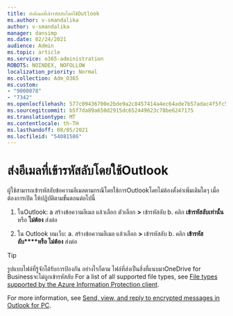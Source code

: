 ```yaml
---
title: ส่งอีเมลที่เข้ารหัสลับโดยใช้Outlook
ms.author: v-smandalika
author: v-smandalika
manager: dansimp
ms.date: 02/24/2021
audience: Admin
ms.topic: article
ms.service: o365-administration
ROBOTS: NOINDEX, NOFOLLOW
localization_priority: Normal
ms.collection: Adm_O365
ms.custom:
- "9000078"
- "7342"
ms.openlocfilehash: 577c09436700e2bde9a2c8457414a4ec64ade7b57adac4f5fc51ca7cffe73656
ms.sourcegitcommit: b5f7da89a650d2915dc652449623c78be6247175
ms.translationtype: MT
ms.contentlocale: th-TH
ms.lasthandoff: 08/05/2021
ms.locfileid: "54081586"
---
```

# <a name="send-encrypted-email-using-outlook"></a>ส่งอีเมลที่เข้ารหัสลับโดยใช้Outlook

ผู้ใช้สามารถเข้ารหัสลับข้อความอีเมลตามกรณีโดยใช้การOutlookโดยไม่ต้องตั้งค่าเพิ่มเติมใดๆ เมื่อต้องการเปิด ให้ปฏิบัติตามขั้นตอนต่อไปนี้

1. ในOutlook: a สร้างข้อความอีเมล แล้วเลือก ตัวเลือก **>** เข้ารหัสลับ 
    b. คลิก **เข้ารหัสลับเท่านั้น** หรือ **ไม่ต้อง** ส่งต่อ

2. ใน Outlook บนเว็บ: a. สร้างข้อความอีเมล แล้วเลือก **>** เข้ารหัสลับ
    b. คลิก **เข้ารหัสลับ****หรือ ไม่ต้อง** ส่งต่อ

> [!TIP]
> รูปแบบไฟล์ที่รู้จักได้รับการป้องกัน อย่างไรก็ตาม ไฟล์ที่ส่งเป็นสิ่งที่แนบมาOneDrive for Businessจะไม่ถูกเข้ารหัสลับ For a list of all supported file types, see [File types supported by the Azure Information Protection client](https://docs.microsoft.com/azure/information-protection/rms-client/client-admin-guide-file-types).

For more information, see [Send, view, and reply to encrypted messages in Outlook for PC](https://support.microsoft.com/topic/send-view-and-reply-to-encrypted-messages-in-outlook-for-pc-eaa43495-9bbb-4fca-922a-df90dee51980).



